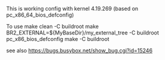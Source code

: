This is working config with kernel 4.19.269 (based on pc_x86_64_bios_defconfig)

To use
make clean -C buildroot
make BR2_EXTERNAL=${MyBaseDir}/my_external_tree -C buildroot pc_x86_bios_defconfig
make -C buildroot

see also
https://bugs.busybox.net/show_bug.cgi?id=15246
